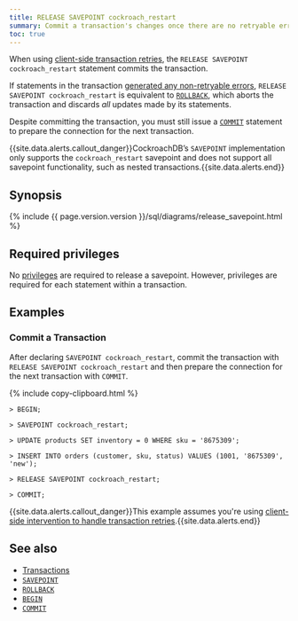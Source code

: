 ```yaml
---
title: RELEASE SAVEPOINT cockroach_restart
summary: Commit a transaction's changes once there are no retryable errors with the RELEASE SAVEPOINT cockroach_restart statement in CockroachDB.
toc: true
---
```


When using [client-side transaction retries](transactions.html#client-side-transaction-retries), the `RELEASE SAVEPOINT cockroach_restart` statement commits the transaction.

If statements in the transaction [generated any non-retryable errors](transactions.html#error-handling), `RELEASE SAVEPOINT cockroach_restart` is equivalent to [`ROLLBACK`](rollback-transaction.html), which aborts the transaction and discards *all* updates made by its statements.

Despite committing the transaction, you must still issue a [`COMMIT`](commit-transaction.html) statement to prepare the connection for the next transaction.

{{site.data.alerts.callout_danger}}CockroachDB’s <code>SAVEPOINT</code> implementation only supports the <code>cockroach_restart</code> savepoint and does not support all savepoint functionality, such as nested transactions.{{site.data.alerts.end}}


## Synopsis

{% include {{ page.version.version }}/sql/diagrams/release_savepoint.html %}

## Required privileges

No [privileges](privileges.html) are required to release a savepoint. However, privileges are required for each statement within a transaction.

## Examples

### Commit a Transaction

After declaring `SAVEPOINT cockroach_restart`, commit the transaction with `RELEASE SAVEPOINT cockroach_restart` and then prepare the connection for the next transaction with `COMMIT`.

{% include copy-clipboard.html %}
~~~ sql?nofmt
> BEGIN;

> SAVEPOINT cockroach_restart;

> UPDATE products SET inventory = 0 WHERE sku = '8675309';

> INSERT INTO orders (customer, sku, status) VALUES (1001, '8675309', 'new');

> RELEASE SAVEPOINT cockroach_restart;

> COMMIT;
~~~

{{site.data.alerts.callout_danger}}This example assumes you're using <a href="transactions.html#client-side-intervention">client-side intervention to handle transaction retries</a>.{{site.data.alerts.end}}

## See also

- [Transactions](transactions.html)
- [`SAVEPOINT`](savepoint.html)
- [`ROLLBACK`](rollback-transaction.html)
- [`BEGIN`](begin-transaction.html)
- [`COMMIT`](commit-transaction.html)
